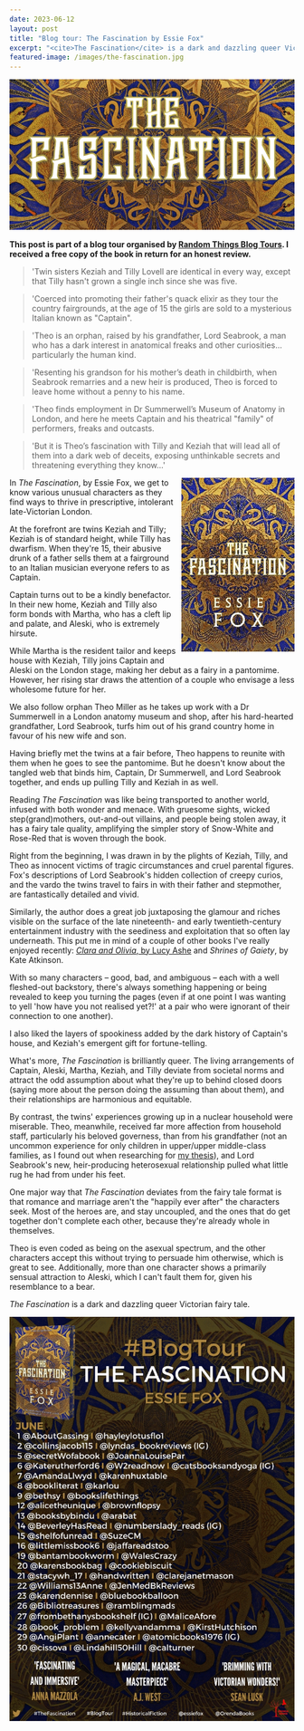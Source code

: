 ```yaml
---
date: 2023-06-12
layout: post
title: "Blog tour: The Fascination by Essie Fox"
excerpt: "<cite>The Fascination</cite> is a dark and dazzling queer Victorian fairy tale."
featured-image: /images/the-fascination.jpg
---
```


![The Fascination](/images/the-fascination.jpg)

**This post is part of a blog tour organised by [Random Things Blog Tours](http://randomthingsthroughmyletterbox.blogspot.com/p/services-to-publishers-authors-blog.html). I received a free copy of the book in return for an honest review.**

> 'Twin sisters Keziah and Tilly Lovell are identical in every way, except that Tilly hasn't grown a single inch since she was five.

> 'Coerced into promoting their father's quack elixir as they tour the country fairgrounds, at the age of 15 the girls are sold to a mysterious Italian known as 
"Captain".

> 'Theo is an orphan, raised by his grandfather, Lord Seabrook, a man who has a dark interest in anatomical freaks and other curiosities... particularly the human kind.

> 'Resenting his grandson for his mother’s death in childbirth, when Seabrook remarries and a new heir is produced, Theo is forced to leave home without a penny to his name.

> 'Theo finds employment in Dr Summerwell’s Museum of Anatomy in London, and here he meets Captain and his theatrical "family" of performers, freaks and outcasts.

> 'But it is Theo’s fascination with Tilly and Keziah that will lead all of them into a dark web of deceits, exposing unthinkable secrets and threatening everything they know...'

<img src="/images/the-fascination-200.jpg" alt="The Fascination" style="float: right; margin-bottom: 10px; margin-left: 10px;">

In <cite>The Fascination</cite>, by Essie Fox, we get to know various unusual characters as they find ways to thrive in prescriptive, intolerant late-Victorian London.

At the forefront are twins Keziah and Tilly; Keziah is of standard height, while Tilly has dwarfism. When they're 15, their abusive drunk of a father sells them at a fairground to an Italian musician everyone refers to as Captain.

Captain turns out to be a kindly benefactor. In their new home, Keziah and Tilly also form bonds with Martha, who has a cleft lip and palate, and Aleski, who is extremely hirsute.

While Martha is the resident tailor and keeps house with Keziah, Tilly joins Captain and Aleski on the London stage, making her debut as a fairy in a pantomime. However, her rising star draws the attention of a couple who envisage a less wholesome future for her.

We also follow orphan Theo Miller as he takes up work with a Dr Summerwell in a London anatomy museum and shop, after his hard-hearted grandfather, Lord Seabrook, turfs him out of his grand country home in favour of his new wife and son.

Having briefly met the twins at a fair before, Theo happens to reunite with them when he goes to see the pantomime. But he doesn't know about the tangled web that binds him, Captain, Dr Summerwell, and Lord Seabrook together, and ends up pulling Tilly and Keziah in as well.

Reading <cite>The Fascination</cite> was like being transported to another world, infused with both wonder and menace. With gruesome sights, wicked step(grand)mothers, out-and-out villains, and people being stolen away, it has a fairy tale quality, amplifying the simpler story of Snow-White and Rose-Red that is woven through the book.

Right from the beginning, I was drawn in by the plights of Keziah, Tilly, and Theo as innocent victims of tragic circumstances and cruel parental figures. Fox's descriptions of Lord Seabrook's hidden collection of creepy curios, and the vardo the twins travel to fairs in with their father and stepmother, are fantastically detailed and vivid.

Similarly, the author does a great job juxtaposing the glamour and riches visible on the surface of the late nineteenth- and early twentieth-century entertainment industry with the seediness and exploitation that so often lay underneath. This put me in mind of a couple of other books I've really enjoyed recently: [<cite>Clara and Olivia</cite>, by Lucy Ashe](/blog-tour-clara-and-olivia/) and <cite>Shrines of Gaiety</cite>, by Kate Atkinson.

With so many characters &ndash; good, bad, and ambiguous &ndash; each with a well fleshed-out backstory, there's always something happening or being revealed to keep you turning the pages (even if at one point I was wanting to yell 'how have you not realised yet?!' at a pair who were ignorant of their connection to one another).

I also liked the layers of spookiness added by the dark history of Captain's house, and Keziah's emergent gift for fortune-telling.

What's more, <cite>The Fascination</cite> is brilliantly queer. The living arrangements of Captain, Aleski, Martha, Keziah, and Tilly deviate from societal norms and attract the odd assumption about what they're up to behind closed doors (saying more about the person doing the assuming than about them), and their relationships are harmonious and equitable.

By contrast, the twins' experiences growing up in a nuclear household were miserable. Theo, meanwhile, received far more affection from household staff, particularly his beloved governess, than from his grandfather (not an uncommon experience for only children in upper/upper middle-class families, as I found out when researching for [my thesis](https://repository.essex.ac.uk/22943/)), and Lord Seabrook's new, heir-producing heterosexual relationship pulled what little rug he had from under his feet.

One major way that <cite>The Fascination</cite> deviates from the fairy tale format is that romance and marriage aren't the "happily ever after" the characters seek. Most of the heroes are, and stay uncoupled, and the ones that do get together don't complete each other, because they're already whole in themselves.

Theo is even coded as being on the asexual spectrum, and the other characters accept this without trying to persuade him otherwise, which is great to see. Additionally, more than one character shows a primarily sensual attraction to Aleski, which I can't fault them for, given his resemblance to a bear.

<cite>The Fascination</cite> is a dark and dazzling queer Victorian fairy tale.

![The Fascination blog tour banner](/images/the-fascination-banner.jpg)